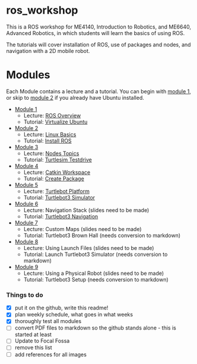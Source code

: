 # ros_workshop
This is a ROS workshop for ME4140, Introduction to Robotics, and ME6640, Advanced Robotics, in which students will learn the basics of using ROS.

The tutorials will cover installation of ROS, use of packages and nodes, and navigation with a 2D mobile robot. 

# Modules 

Each Module contains a lecture and a tutorial. You can begin with [module 1](module1/), or skip to [module 2](module2/) if you already have Ubuntu installed.

- [Module 1](module1/) 
  - Lecture: [ROS Overview](module1/lecture1_ros_overview/lecture1_ros_overview.pdf)
  - Tutorial: [Virtualize Ubuntu](module1/tutorial1_virtualize_ubuntu/tutorial1_virtualize_ubuntu.md)
- [Module 2](module2/) 
  - Lecture: [Linux Basics](module2/lecture2_linux_basics/lecture2_linux_basics.pdf)
  - Tutorial: [Install ROS](module2/tutorial2_install_ros/tutorial2_install_ros.md)
- [Module 3](module3/) 
  - Lecture: [Nodes Topics](module3/lecture3_nodes_topics/lecture3_nodes_topics.pdf)
  - Tutorial: [Turtlesim Testdrive](module3/tutorial3_turtlesim_testdrive/tutorial3_turtlesim_testdrive.md)
- [Module 4](module4/) 
  - Lecture: [Catkin Workspace](module4/lecture4_catkin_workspace/module4_catkin_workspace.pdf)
  - Tutorial: [Create Package](module4/tutorial4_create_package/tutorial4_create_package.md)
- [Module 5](module5/) 
  - Lecture: [Turtlebot Platform](module5/lecture5_turtlebot_platform/lecture5_turtlebot_platform.pdf)
  - Tutorial: [Turtlebot3 Simulator](module5/tutorial5_turtlebot3_simulator/tutorial5_turtlebot3_simulator.md) 
- [Module 6](module6/) 
  - Lecture: Navigation Stack (slides need to be made)
  - Tutorial: [Turtlebot3 Navigation](module6/tutorial6_turtlebot3_navigation/tutorial6_turtlebot3_navigation.md)
- [Module 7](module7/) 
  - Lecture: Custom Maps (slides need to be made)
  - Tutorial: Turtlebot3 Brown Hall (needs conversion to markdown)
- [Module 8](module8) 
  - Lecture: Using Launch Files (slides need to be made)
  - Tutorial: Launch Turtlebot3 Simulator (needs conversion to markdown)
- [Module 9](module9/) 
  - Lecture: Using a Physical Robot (slides need to be made)
  - Tutorial: Turtlebot3 Setup (needs conversion to markdown)



### Things to do

- [x] put it on the github, write this readme!
- [x] plan weekly schedule, what goes in what weeks
- [x] thoroughly test all modules
- [ ] convert PDF files to markdown so the github stands alone - this is started at least	
- [ ] Update to Focal Fossa
- [ ] remove this list
- [ ] add references for all images